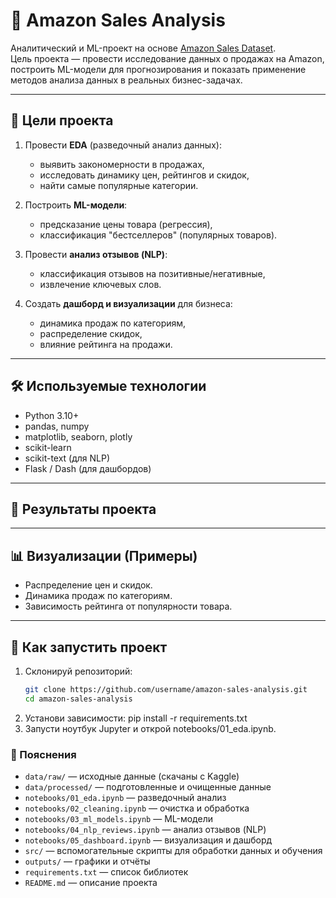 # 🛒 Amazon Sales Analysis

Аналитический и ML-проект на основе [Amazon Sales Dataset](https://www.kaggle.com/datasets/karkavelrajaj/amazon-sales-dataset).  
Цель проекта — провести исследование данных о продажах на Amazon, построить ML-модели для прогнозирования и показать применение методов анализа данных в реальных бизнес-задачах.  

---

## 🎯 Цели проекта
1. Провести **EDA** (разведочный анализ данных):  
   - выявить закономерности в продажах,  
   - исследовать динамику цен, рейтингов и скидок,  
   - найти самые популярные категории.  

2. Построить **ML-модели**:  
   - предсказание цены товара (регрессия),  
   - классификация "бестселлеров" (популярных товаров).  

3. Провести **анализ отзывов (NLP)**:  
   - классификация отзывов на позитивные/негативные,  
   - извлечение ключевых слов.  

4. Создать **дашборд и визуализации** для бизнеса:  
   - динамика продаж по категориям,  
   - распределение скидок,  
   - влияние рейтинга на продажи.  

---

## 🛠 Используемые технологии
- Python 3.10+  
- pandas, numpy  
- matplotlib, seaborn, plotly  
- scikit-learn  
- scikit-text (для NLP)  
- Flask / Dash (для дашбордов)  

---

## 🚀 Результаты проекта

---

## 📊 Визуализации (Примеры)
- Распределение цен и скидок.  
- Динамика продаж по категориям.  
- Зависимость рейтинга от популярности товара.  

---

## 📌 Как запустить проект
1. Склонируй репозиторий:  
   ```bash
   git clone https://github.com/username/amazon-sales-analysis.git
   cd amazon-sales-analysis
2. Установи зависимости:
pip install -r requirements.txt
3. Запусти ноутбук Jupyter и открой notebooks/01_eda.ipynb.


### 📌 Пояснения
- `data/raw/` — исходные данные (скачаны с Kaggle)  
- `data/processed/` — подготовленные и очищенные данные  
- `notebooks/01_eda.ipynb` — разведочный анализ  
- `notebooks/02_cleaning.ipynb` — очистка и обработка  
- `notebooks/03_ml_models.ipynb` — ML-модели  
- `notebooks/04_nlp_reviews.ipynb` — анализ отзывов (NLP)  
- `notebooks/05_dashboard.ipynb` — визуализация и дашборд  
- `src/` — вспомогательные скрипты для обработки данных и обучения  
- `outputs/` — графики и отчёты  
- `requirements.txt` — список библиотек  
- `README.md` — описание проекта  